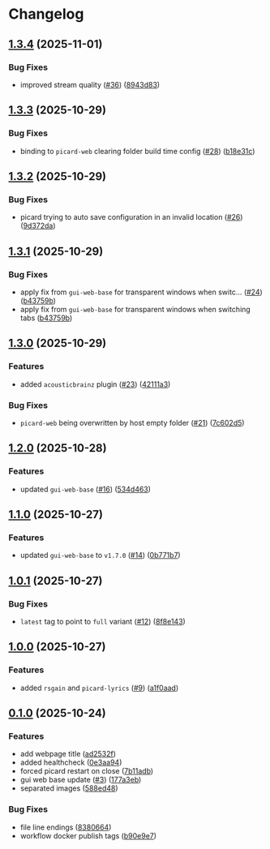 # Changelog

## [1.3.4](https://github.com/Aandree5/picard-web/compare/v1.3.3...v1.3.4) (2025-11-01)


### Bug Fixes

* improved stream quality ([#36](https://github.com/Aandree5/picard-web/issues/36)) ([8943d83](https://github.com/Aandree5/picard-web/commit/8943d839b259a75c88b5a014e5581a2088f7fa20))

## [1.3.3](https://github.com/Aandree5/picard-web/compare/v1.3.2...v1.3.3) (2025-10-29)


### Bug Fixes

* binding to `picard-web` clearing folder build time config ([#28](https://github.com/Aandree5/picard-web/issues/28)) ([b18e31c](https://github.com/Aandree5/picard-web/commit/b18e31ca515b9a11dfc4a0996311c2817b582450))

## [1.3.2](https://github.com/Aandree5/picard-web/compare/v1.3.1...v1.3.2) (2025-10-29)


### Bug Fixes

* picard trying to auto save configuration in an invalid location ([#26](https://github.com/Aandree5/picard-web/issues/26)) ([9d372da](https://github.com/Aandree5/picard-web/commit/9d372da6f8830d10d9ce44b002b5218efea3a99a))

## [1.3.1](https://github.com/Aandree5/picard-web/compare/v1.3.0...v1.3.1) (2025-10-29)


### Bug Fixes

* apply fix from `gui-web-base` for transparent windows when switc… ([#24](https://github.com/Aandree5/picard-web/issues/24)) ([b43759b](https://github.com/Aandree5/picard-web/commit/b43759b807991a7587c43f99a9ed4b8d80401165))
* apply fix from `gui-web-base` for transparent windows when switching tabs ([b43759b](https://github.com/Aandree5/picard-web/commit/b43759b807991a7587c43f99a9ed4b8d80401165))

## [1.3.0](https://github.com/Aandree5/picard-web/compare/v1.2.0...v1.3.0) (2025-10-29)


### Features

* added `acousticbrainz` plugin ([#23](https://github.com/Aandree5/picard-web/issues/23)) ([42111a3](https://github.com/Aandree5/picard-web/commit/42111a34bb135506e56252b9dcef23858f622a91))


### Bug Fixes

* `picard-web` being overwritten by host empty folder ([#21](https://github.com/Aandree5/picard-web/issues/21)) ([7c602d5](https://github.com/Aandree5/picard-web/commit/7c602d59ae7eae7332c7ed1f0a2c0a825ca07ba8))

## [1.2.0](https://github.com/Aandree5/picard-web/compare/v1.1.0...v1.2.0) (2025-10-28)


### Features

* updated `gui-web-base` ([#16](https://github.com/Aandree5/picard-web/issues/16)) ([534d463](https://github.com/Aandree5/picard-web/commit/534d4635688f560d45a6613fb947b085b7679545))

## [1.1.0](https://github.com/Aandree5/picard-web/compare/v1.0.1...v1.1.0) (2025-10-27)


### Features

* updated `gui-web-base` to `v1.7.0` ([#14](https://github.com/Aandree5/picard-web/issues/14)) ([0b771b7](https://github.com/Aandree5/picard-web/commit/0b771b7b5d840a8c59b2379836e6f6ca54daf3bb))

## [1.0.1](https://github.com/Aandree5/picard-web/compare/v1.0.0...v1.0.1) (2025-10-27)


### Bug Fixes

* `latest` tag to point to `full` variant ([#12](https://github.com/Aandree5/picard-web/issues/12)) ([8f8e143](https://github.com/Aandree5/picard-web/commit/8f8e143518cb1a165581a2a27351da51dcd5979b))

## [1.0.0](https://github.com/Aandree5/picard-web/compare/v0.1.0...v1.0.0) (2025-10-27)


### Features

* added `rsgain` and `picard-lyrics` ([#9](https://github.com/Aandree5/picard-web/issues/9)) ([a1f0aad](https://github.com/Aandree5/picard-web/commit/a1f0aad01c5a395a9ac5124832bd138076f98297))

## [0.1.0](https://github.com/Aandree5/picard-web/compare/v0.0.1...v0.1.0) (2025-10-24)


### Features

* add webpage title ([ad2532f](https://github.com/Aandree5/picard-web/commit/ad2532fc19d7cab11eab8f6cc8f1bbdb580cc100))
* added healthcheck ([0e3aa94](https://github.com/Aandree5/picard-web/commit/0e3aa947765b36947a789b8d6b2637b68d746f00))
* forced picard restart on close ([7b11adb](https://github.com/Aandree5/picard-web/commit/7b11adbd67a54165a4936f6b71c4448338673fde))
* gui web base update ([#3](https://github.com/Aandree5/picard-web/issues/3)) ([177a3eb](https://github.com/Aandree5/picard-web/commit/177a3eb63f5e1238346499ea0c965189d5547d69))
* separated images ([588ed48](https://github.com/Aandree5/picard-web/commit/588ed487ca5f9687238ac074494228561a0774f0))


### Bug Fixes

* file line endings ([8380664](https://github.com/Aandree5/picard-web/commit/83806640bb5c83722a11c6591490b796c8927c05))
* workflow docker publish tags ([b90e9e7](https://github.com/Aandree5/picard-web/commit/b90e9e75f7b4aa253e912f9523d814893490778d))
